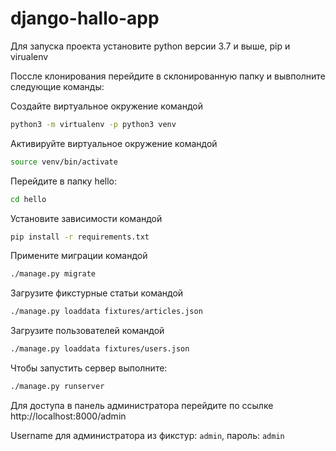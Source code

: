 # django-hallo-app

Для запуска проекта установите python версии 3.7 и выше, pip и virualenv

Поссле клонирования перейдите в склонированную папку и вывполните следующие команды:

Создайте виртуальное окружение командой
```bash
python3 -m virtualenv -p python3 venv
```

Активируйте виртуальное окружение командой
```bash
source venv/bin/activate
```

Перейдите в папку hello:
```bash
cd hello
```

Установите зависимости командой

```bash
pip install -r requirements.txt
```

Примените миграции командой
```bash
./manage.py migrate
```

Загрузите фикстурные статьи командой
```bash
./manage.py loaddata fixtures/articles.json
```

Загрузите пользователей командой
```bash
./manage.py loaddata fixtures/users.json
```

Чтобы запустить сервер выполните:

```bash
./manage.py runserver
```

Для доступа в панель администратора перейдите по ссылке http://localhost:8000/admin

Username для администратора из фикстур: `admin`, пароль: `admin`

